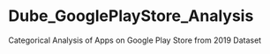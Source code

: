 # Dube_GooglePlayStore_Analysis
Categorical Analysis of Apps on Google Play Store from 2019 Dataset
